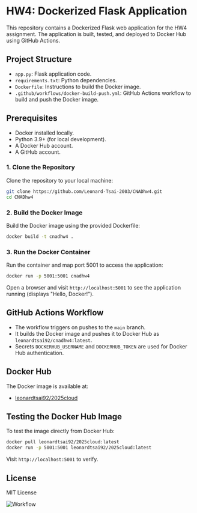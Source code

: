 # HW4: Dockerized Flask Application

This repository contains a Dockerized Flask web application for the HW4 assignment. The application is built, tested, and deployed to Docker Hub using GitHub Actions.

## Project Structure
- `app.py`: Flask application code.
- `requirements.txt`: Python dependencies.
- `Dockerfile`: Instructions to build the Docker image.
- `.github/workflows/docker-build-push.yml`: GitHub Actions workflow to build and push the Docker image.

## Prerequisites
- Docker installed locally.
- Python 3.9+ (for local development).
- A Docker Hub account.
- A GitHub account.

### 1. Clone the Repository
Clone the repository to your local machine:
```bash
git clone https://github.com/Leonard-Tsai-2003/CNADhw4.git
cd CNADhw4
```

### 2. Build the Docker Image
Build the Docker image using the provided Dockerfile:
```bash
docker build -t cnadhw4 .
```

### 3. Run the Docker Container
Run the container and map port 5001 to access the application:
```bash
docker run -p 5001:5001 cnadhw4
```
Open a browser and visit `http://localhost:5001` to see the application running (displays "Hello, Docker!").

## GitHub Actions Workflow
- The workflow triggers on pushes to the `main` branch.
- It builds the Docker image and pushes it to Docker Hub as `leonardtsai92/cnadhw4:latest`.
- Secrets `DOCKERHUB_USERNAME` and `DOCKERHUB_TOKEN` are used for Docker Hub authentication.

## Docker Hub
The Docker image is available at:
- [leonardtsai92/2025cloud](https://hub.docker.com/r/leonardtsai92/2025cloud)

## Testing the Docker Hub Image
To test the image directly from Docker Hub:
```bash
docker pull leonardtsai92/2025cloud:latest
docker run -p 5001:5001 leonardtsai92/2025cloud:latest
```
Visit `http://localhost:5001` to verify.

## License
MIT License

![Workflow](workflow.png)